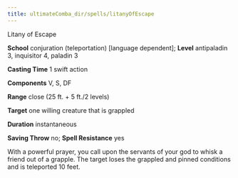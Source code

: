 ```yaml
---
title: ultimateComba_dir/spells/litanyOfEscape
---
```

Litany of Escape

**School** conjuration (teleportation) [language dependent]; **Level** antipaladin 3, inquisitor 4, paladin 3

**Casting Time** 1 swift action

**Components** V, S, DF

**Range** close (25 ft. + 5 ft./2 levels)

**Target** one willing creature that is grappled

**Duration** instantaneous

**Saving Throw** no; **Spell Resistance** yes

With a powerful prayer, you call upon the servants of your god to whisk a friend out of a grapple. The target loses the grappled and pinned conditions and is teleported 10 feet.

